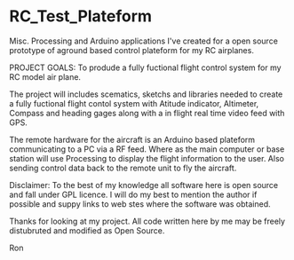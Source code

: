 RC_Test_Plateform
=================

  Misc. Processing and Arduino applications I've created for a open source prototype of aground based control
plateform for my RC airplanes.

PROJECT GOALS: To produde a fully fuctional flight control system for my RC model air plane.

  The project will includes scematics, sketchs and libraries needed to create a fully fuctional flight contol system
with Atitude indicator, Altimeter, Compass and heading gages along with a in flight real time video feed with GPS.

  The remote hardware for the aircraft is an Arduino based plateform communicating to a PC via a RF feed. Where as
the main computer or base station will use Processing to display the flight information to the user. Also sending
control data back to the remote unit to fly the aircraft.

  Disclaimer: To the best of my knowledge all software here is open source and fall under GPL licence. I will do my
best to mention the author if possible and suppy links to web stes where the software was obtained.

Thanks for looking at my project. All code written here by me may be freely distubruted and modified as Open Source.

Ron

